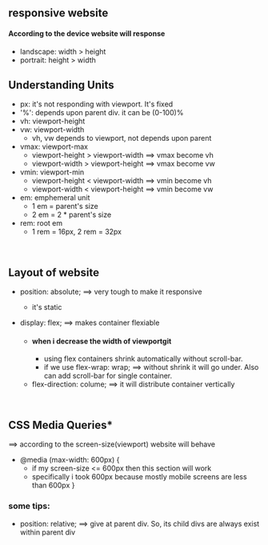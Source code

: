 ## responsive website
#### According to the device website will response
- landscape: width > height
- portrait: height > width


## Understanding Units

- px: it's not responding with viewport. It's fixed
- '%': depends upon parent div. it can be (0-100)%
- vh: viewport-height
- vw: viewport-width
    - vh, vw depends to viewport, not depends upon parent
- vmax: viewport-max
    - viewport-height > viewport-width ==> vmax become vh
    - viewport-width > viewport-height ==> vmax become vw
- vmin: viewport-min
    - viewport-height < viewport-width ==> vmin become vh
    - viewport-width < viewport-height ==> vmin become vw
- em: emphemeral unit
    - 1 em = parent's size
    - 2 em = 2 * parent's size 
- rem: root em
    - 1 rem = 16px, 2 rem = 32px

<br>

## Layout of website
- position: absolute; ==> very tough to make it responsive
    - it's static

- display: flex; ==> makes container flexiable
    - #### when i decrease the width of viewportgit 
        - using flex containers shrink automatically without scroll-bar.
        - if we use flex-wrap: wrap; ==> without shrink it will go under. Also can add scroll-bar for single container.
    - flex-direction: colume; ==> it will distribute container vertically

<br>

## CSS Media Queries*
==> according to the screen-size(viewport) website will behave

- @media (max-width: 600px) {
    - if my screen-size <= 600px then this section will work
    - specifically i took 600px because mostly mobile screens are less than 600px
}


### some tips:
- position: relative; ==> give at parent div. So, its child divs are always exist within parent div